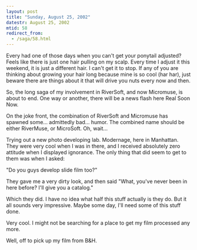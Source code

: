 ```yaml
---
layout: post
title: "Sunday, August 25, 2002"
datestr: August 25, 2002
mtid: 58
redirect_from:
  - /saga/58.html
---
```


Every had one of those days when you can't get your ponytail adjusted? Feels
like there is just one hair pulling on my scalp. Every time I adjust it this
weekend, it is just a different hair. I can't get it to stop. If any of you
are thinking about growing your hair long because mine is so cool (har har),
just beware there are things about it that will drive you nuts every now and
then.

So, the long saga of my involvement in RiverSoft, and now Micromuse, is about
to end. One way or another, there will be a news flash here Real Soon Now.

On the joke front, the combination of RiverSoft and Micromuse has spawned some...
admittedly bad... humor. The combined name should be either RiverMuse, or MicroSoft.
Oh, wait...

Trying out a new photo developing lab. Modernage, here in Manhattan. They were
very cool when I was in there, and I received absolutely zero attitude when
I displayed ignorance. The only thing that did seem to get to them was when
I asked:

"Do you guys develop slide film too?"

They gave me a very dirty look, and then said "What, you've never been
in here before? I'll give you a catalog."

Which they did. I have no idea what half this stuff actually is they do. But
it all sounds very impressive. Maybe some day, I'll need some of this stuff
done.

Very cool. I might not be searching for a place to get my film processed any
more.

Well, off to pick up my film from B&amp;H.

